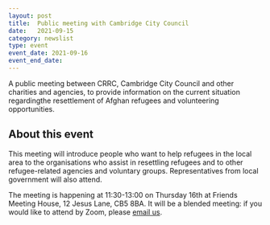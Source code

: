 ```yaml
---
layout: post
title:  Public meeting with Cambridge City Council
date:   2021-09-15
category: newslist
type: event
event_date: 2021-09-16
event_end_date:
---
```


A public meeting between CRRC, Cambridge City Council and other charities and agencies, to provide information on the current situation regardingthe  resettlement of Afghan refugees and volunteering opportunities.

## About this event

This meeting will introduce people who want to help refugees in the local area to the organisations who assist in resettling refugees and to other refugee-related agencies and voluntary groups. Representatives from local government will also attend.

The meeting is happening at 11:30-13:00 on Thursday 16th at Friends Meeting House, 12 Jesus Lane, CB5 8BA. It will be a blended meeting: if you would like to attend by Zoom, please [email us](admin@cambridgerefugees.org).
